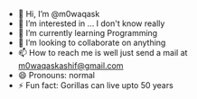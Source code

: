 - 👋 Hi, I’m @m0waqask
- 👀 I’m interested in ... I don't know really
- 🌱 I’m currently learning Programming
- 💞️ I’m looking to collaborate on anything
- 📫 How to reach me is well just send a mail at m0waqaskashif@gmail.com
- 😄 Pronouns: normal
- ⚡ Fun fact: Gorillas can live upto 50 years

<!---
m0waqask/m0waqask is a ✨ special ✨ repository because its `README.md` (this file) appears on your GitHub profile.
You can click the Preview link to take a look at your changes.
--->
